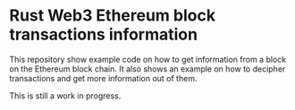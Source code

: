 # Rust Web3 Ethereum block transactions information

This repository show example code on how to get information from a block on the Ethereum block chain. It also shows an example on how to decipher transactions and get more information out of them. 

This is still a work in progress.